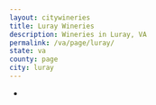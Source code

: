 ```yaml
---
layout: citywineries
title: Luray Wineries
description: Wineries in Luray, VA
permalink: /va/page/luray/
state: va
county: page
city: luray
---
```

-
